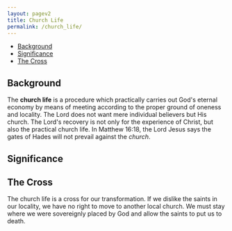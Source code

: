 ```yaml
---
layout: pagev2
title: Church Life
permalink: /church_life/
---
```

- [Background](#background)
- [Significance](#significance)
- [The Cross](#the-cross)

## Background

The **church life** is a procedure which practically carries out God's eternal economy by means of meeting according to the proper ground of oneness and locality. The Lord does not want mere individual believers but His church. The Lord's recovery is not only for the experience of Christ, but also the practical church life. In Matthew 16:18, the Lord Jesus says the gates of Hades will not prevail against the *church*.

## Significance

## The Cross

The church life is a cross for our transformation. If we dislike the saints in our locality, we have no right to move to another local church. We must stay where we were sovereignly placed by God and allow the saints to put us to death.